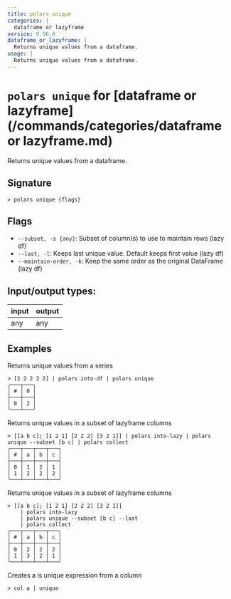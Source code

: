```yaml
---
title: polars unique
categories: |
  dataframe or lazyframe
version: 0.96.0
dataframe_or_lazyframe: |
  Returns unique values from a dataframe.
usage: |
  Returns unique values from a dataframe.
---
```

<!-- This file is automatically generated. Please edit the command in https://github.com/nushell/nushell instead. -->

# `polars unique` for [dataframe or lazyframe](/commands/categories/dataframe or lazyframe.md)

<div class='command-title'>Returns unique values from a dataframe.</div>

## Signature

```> polars unique {flags} ```

## Flags

 -  `--subset, -s {any}`: Subset of column(s) to use to maintain rows (lazy df)
 -  `--last, -l`: Keeps last unique value. Default keeps first value (lazy df)
 -  `--maintain-order, -k`: Keep the same order as the original DataFrame (lazy df)


## Input/output types:

| input | output |
| ----- | ------ |
| any   | any    |

## Examples

Returns unique values from a series
```nu
> [2 2 2 2 2] | polars into-df | polars unique
╭───┬───╮
│ # │ 0 │
├───┼───┤
│ 0 │ 2 │
╰───┴───╯

```

Returns unique values in a subset of lazyframe columns
```nu
> [[a b c]; [1 2 1] [2 2 2] [3 2 1]] | polars into-lazy | polars unique --subset [b c] | polars collect
╭───┬───┬───┬───╮
│ # │ a │ b │ c │
├───┼───┼───┼───┤
│ 0 │ 1 │ 2 │ 1 │
│ 1 │ 2 │ 2 │ 2 │
╰───┴───┴───┴───╯

```

Returns unique values in a subset of lazyframe columns
```nu
> [[a b c]; [1 2 1] [2 2 2] [3 2 1]]
    | polars into-lazy
    | polars unique --subset [b c] --last
    | polars collect
╭───┬───┬───┬───╮
│ # │ a │ b │ c │
├───┼───┼───┼───┤
│ 0 │ 2 │ 2 │ 2 │
│ 1 │ 3 │ 2 │ 1 │
╰───┴───┴───┴───╯

```

Creates a is unique expression from a column
```nu
> col a | unique

```
